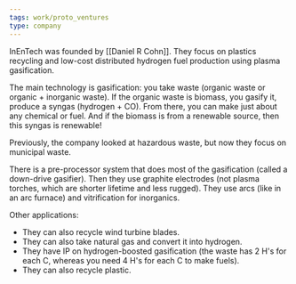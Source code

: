 ```yaml
---
tags: work/proto_ventures
type: company
---
```

InEnTech was founded by [[Daniel R Cohn]]. They focus on plastics recycling and low-cost distributed hydrogen fuel production using plasma gasification. 

The main technology is gasification: you take waste (organic waste or organic + inorganic waste). If the organic waste is biomass, you gasify it, produce a syngas (hydrogen + CO). From there, you can make just about any chemical or fuel. And if the biomass is from a renewable source, then this syngas is renewable!

Previously, the company looked at hazardous waste, but now they focus on municipal waste.

There is a pre-processor system that does most of the gasification (called a down-drive gasifier). Then they use graphite electrodes (not plasma torches, which are shorter lifetime and less rugged). They use arcs (like in an arc furnace) and vitrification for inorganics. 

Other applications:
- They can also recycle wind turbine blades.
- They can also take natural gas and convert it into hydrogen.
- They have IP on hydrogen-boosted gasification (the waste has 2 H's for each C, whereas you need 4 H's for each C to make fuels).
- They can also recycle plastic.

